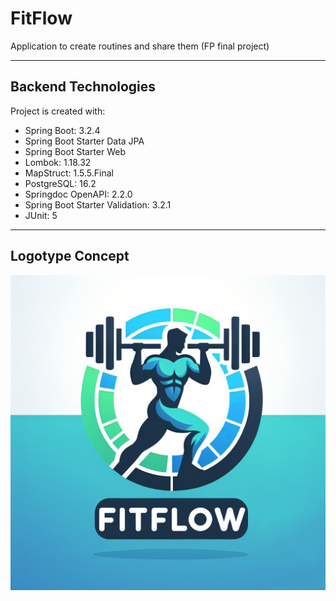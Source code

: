 # FitFlow
Application to create routines and share them (FP final project)
____________________________________________________________________________________
## Backend Technologies
Project is created with:

* Spring Boot: 3.2.4
* Spring Boot Starter Data JPA
* Spring Boot Starter Web
* Lombok: 1.18.32
* MapStruct: 1.5.5.Final
* PostgreSQL: 16.2
* Springdoc OpenAPI: 2.2.0
* Spring Boot Starter Validation: 3.2.1
* JUnit: 5
____________________________________________________________________________________
## Logotype Concept
![FitFLowLogo](./images/FitFlowLogo.jpg)
